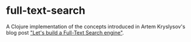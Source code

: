 # full-text-search

A Clojure implementation of the concepts introduced in Artem Kryslysov's blog post ["Let's build a Full-Text Search engine"][1].

[1]: https://artem.krylysov.com/blog/2020/07/28/lets-build-a-full-text-search-engine/
